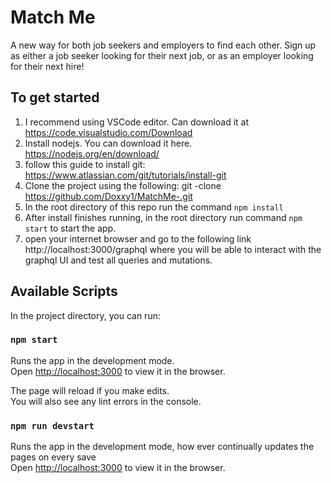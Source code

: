 # Match Me

A new way for both job seekers and employers to find each other. Sign up as either a job seeker looking for their next job, or as an employer looking for their next hire!

## To get started

1. I recommend using VSCode editor. Can download it at https://code.visualstudio.com/Download 
2. Install nodejs. You can download it here. https://nodejs.org/en/download/ 
3. follow this guide to install git: https://www.atlassian.com/git/tutorials/install-git
4. Clone the project using the following: git -clone https://github.com/Doxxy1/MatchMe-.git 
3. In the root directory of this repo run the command `npm install`
4. After install finishes running, in the root directory run command `npm start` to start the app. 
6. open your internet browser and go to the following link http://localhost:3000/graphql where you will be able to interact with the          graphql UI and test all queries and mutations. 


## Available Scripts

In the project directory, you can run:

### `npm start`

Runs the app in the development mode.<br>
Open [http://localhost:3000](http://localhost:3000) to view it in the browser.

The page will reload if you make edits.<br>
You will also see any lint errors in the console.

### `npm run devstart`

Runs the app in the development mode, how ever continually updates the pages on every save<br>
Open [http://localhost:3000](http://localhost:3000) to view it in the browser.



